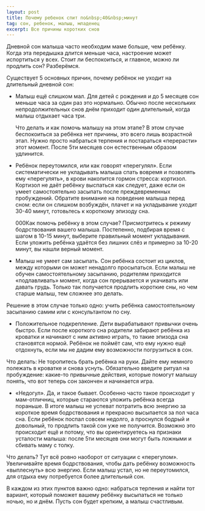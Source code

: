 ```yaml
---
layout: post
title: Почему ребенок спит по&nbsp;40&nbsp;минут
tag: сон, ребенок, малыш, младенец
excerpt: Все причины коротких снов
---
```


Дневной сон малыша часто необходим маме больше, чем ребёнку. Когда эта передышка длится меньше часа, настроение может испортиться у всех. Стоит ли беспокоиться, и главное, можно ли продлить сон? Разберёмся.

Существует 5 основных причин, почему ребёнок не уходит на длительный дневной сон:

* Малыш ещё слишком мал. Для детей с рождения и до 5 месяцев сон меньше часа за один раз это нормально. Обычно после нескольких непродолжительных снов днём приходит один длительный, когда малыш отдыхает часа три.  

    Что делать и как помочь малышу на этом этапе? В этом случае беспокоиться за ребёнка нет причины, это всего лишь возрастной этап. Нужно просто набраться терпения и постараться «перерасти» этот момент. После 5ти месяцев сон естественным образом удлинится.

* Ребёнок переутомился, или как говорят «перегулял». Если систематически не укладывать малыша спать вовремя и позволять ему «перегулять», в крови накопится гормон стресса: кортизол. Кортизол не даёт ребёнку выспаться как следует, даже если он умеет самостоятельно засыпать после преждевременных пробуждений. Обратите внимание на поведение малыша перед сном: если он слишком возбуждён, плачет и на укладывание уходит 30-40 минут, готовьтесь к короткому эпизоду сна.  
 
    000Как помочь ребёнку в этом случае? Присмотритесь к режиму бодрствования вашего малыша. Постепенно, подбирая время с шагом в 10-15 минут, выберите правильный момент укладывания. Если уложить ребёнка удаётся без лишних слёз и примерно за 10-20 минут, вы нашли верный момент.  

* Малыш не умеет сам засыпать. Сон ребёнка состоит из циклов, между которыми он может ненадолго просыпаться. Если малыш не обучен самостоятельному засыпанию, родителям приходится «подлавливать» момент, когда сон прерывается и укачивать или давать грудь. Только так получается продлить короткие сны, но чем старше малыш, тем сложнее это делать.  

 Решение в этом случае только одно: учить ребёнка самостоятельному засыпанию самим или с консультантом по сну.

* Положительное подкрепление. Дети вырабатывают привычки очень быстро. Если после короткого сна родители забирают ребёнка из кроватки и начинают с ним активно играть, то такие эпизода сна становятся нормой. Ребёнок не поймёт сам, что ему нужно ещё отдохнуть, если мы не дадим ему возможности погрузиться в сон.  

 Что делать: Не торопитесь брать ребёнка на руки. Дайте ему немного полежать в кроватке и снова уснуть. Обязательно введите ритуал на пробуждение: какие-то привычные действия, которые помогут малышу понять, что вот теперь сон закончен и начинается игра.

* «Недогул». Да, и такое бывает. Особенно часто такое происходит у мам-отличниц, которые стараются уложить ребёнка всегда пораньше. В итоге малыш не успеват потратить всю энергию за короткое время бодрствования и прекрасно высыпается за пол часа сна. Если ребёнок поспал совсем недолго, а проснулся бодрый и довольный, то продлить такой сон уже не получится. Возможно это происходит ещё и потому, что вы ориентируетесь на признаки усталости малыша: после 5ти месяцев они могут быть ложными и сбивать маму с толку.  

 Что делать? Тут всё ровно наоборот от ситуации с «перегулом». Увеличивайте время бодрствования, чтобы дать ребёнку возможность «выплеснуть» всю энергию. Если малыш устал, но не переутомился, для отдыха ему потребуется более длительный сон. 

В каждом из этих пунктов важно одно: набраться терпения и найти тот вариант, который поможет вашему ребёнку высыпаться не только ночью, но и днём. Пусть сон будет крепким, а малыш счастливым.

